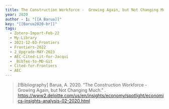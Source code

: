 ```yaml
---
title: The Construction Workforce -  Growing Again, but Not Changing Much
year: 2020
author - 1: "[[A Barua]]"
key: "[[Barua2020-br]]"
tags:
  - Zotero-Import-Feb-22
  - My-Library
  - 2021-12-03-Frontiers
  - Frontiers-2022
  - 2_Upgrade-MAY-2023
  - AEC-Cited-Lit-for-Jacqui
  - _BibTex-to-MD-Git
  - Cited-for-Frontiers
  - AEC
---
```


> [!Bibliography]
> Barua, A. 2020. “The Construction Workforce -  Growing Again, but Not Changing Much.” . https://www2.deloitte.com/us/en/insights/economy/spotlight/economics-insights-analysis-02-2020.html